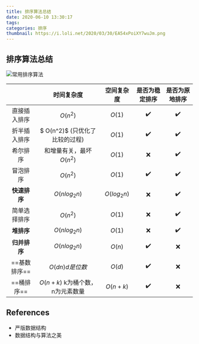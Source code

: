 ```yaml
---
title: 排序算法总结
date: 2020-06-10 13:30:17
tags: 
categories: 排序
thumbnail: https://i.loli.net/2020/03/30/EA54xPoiXY7wuJm.png
---
```


## 排序算法总结

<!--more-->

![常用排序算法](https://cdn.jsdelivr.net/gh/Winniekun/cloudImg@master/uPic/image-20210701004637185.png)





|              |           时间复杂度            | 空间复杂度  |   是否为稳定排序   |   是否为原地排序   |
| :----------: | :-----------------------------: | :---------: | :----------------: | :----------------: |
| 直接插入排序 |            $O(n^2)$             |   $O(1)$    | :heavy_check_mark: | :heavy_check_mark: |
| 折半插入排序 | $ O(n^2)$ (只优化了比较的过程)  |   $O(1)$    | :heavy_check_mark: | :heavy_check_mark: |
|   希尔排序   |    和增量有关，最坏$O(n^2)$     |   $O(1)$    |        :x:         | :heavy_check_mark: |
|   冒泡排序   |            $O(n^2)$             |   $O(1)$    | :heavy_check_mark: | :heavy_check_mark: |
| **快速排序** |          $O(nlog_2n)$           | $O(log_2n)$ |        :x:         | :heavy_check_mark: |
| 简单选择排序 |            $O(n^2)$             |   $O(1)$    |        :x:         | :heavy_check_mark: |
|  **堆排序**  |          $O(nlog_2n)$           |   $O(1)$    |        :x:         | :heavy_check_mark: |
| **归并排序** |          $O(nlog_2n)$           |   $O(n)$    | :heavy_check_mark: |        :x:         |
| ==基数排序== |         $O(dn) d是位数$         |   $O(d)$    | :heavy_check_mark: |        :x:         |
|  ==桶排序==  | $O(n+k)$ k为桶个数，n为元素数量 |  $O(n+k)$   | :heavy_check_mark: |        :x:         |



## References

* 严版数据结构
* 数据结构与算法之美
